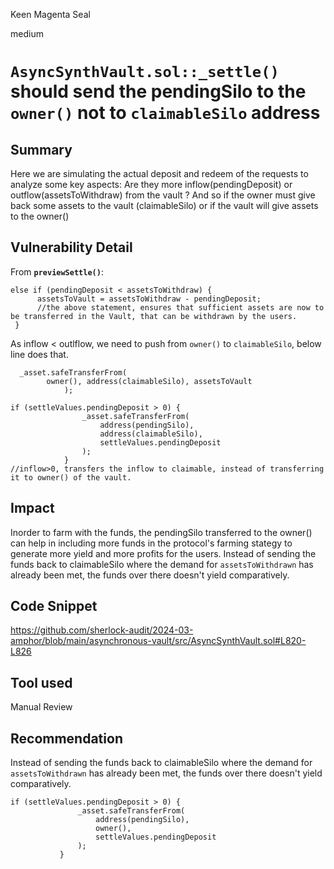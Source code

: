 Keen Magenta Seal

medium

# `AsyncSynthVault.sol::_settle()` should send the pendingSilo to the `owner()` not to `claimableSilo` address

## Summary
Here we are simulating the actual deposit and redeem of the requests to analyze some key aspects: 
Are they more inflow(pendingDeposit) or outflow(assetsToWithdraw) from the vault ? 
And so if the owner must give back some assets to the vault (claimableSilo) or if the vault will give assets to the owner()

## Vulnerability Detail
From **`previewSettle()`**:  
```solidity
else if (pendingDeposit < assetsToWithdraw) {
      assetsToVault = assetsToWithdraw - pendingDeposit;
      //the above statement, ensures that sufficient assets are now to be transferred in the Vault, that can be withdrawn by the users.
 }
```
As inflow < outlflow, we need to push from `owner()` to `claimableSilo`, below line does that.
```solidity
  _asset.safeTransferFrom(
        owner(), address(claimableSilo), assetsToVault
            );
```
```solidity
if (settleValues.pendingDeposit > 0) {
                _asset.safeTransferFrom(
                    address(pendingSilo),
                    address(claimableSilo),
                    settleValues.pendingDeposit
                );
            }
//inflow>0, transfers the inflow to claimable, instead of transferring it to owner() of the vault.
```
## Impact

Inorder to farm with the funds, the pendingSilo transferred to the owner() can help in including more funds in the protocol's farming stategy to generate more yield and more profits for the users. Instead of sending the funds back to claimableSilo where the demand for `assetsToWithdrawn` has already been met, the funds over there doesn't yield comparatively.

## Code Snippet
https://github.com/sherlock-audit/2024-03-amphor/blob/main/asynchronous-vault/src/AsyncSynthVault.sol#L820-L826 

## Tool used
Manual Review

## Recommendation
 Instead of sending the funds back to claimableSilo where the demand for `assetsToWithdrawn` has already been met, the funds over there doesn't yield comparatively.
 ```solidity
if (settleValues.pendingDeposit > 0) {
                _asset.safeTransferFrom(
                    address(pendingSilo),
                    owner(),
                    settleValues.pendingDeposit
                );
            }
```